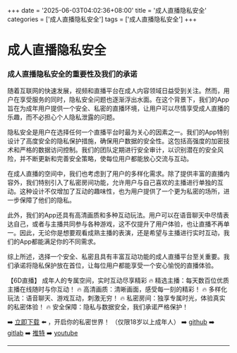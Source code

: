 +++
date = '2025-06-03T04:02:36+08:00'
title = '成人直播隐私安全'
categories = ['成人直播隐私安全']
tags = ['成人直播隐私安全']
+++

# 成人直播隐私安全

### 成人直播隐私安全的重要性及我们的承诺

随着互联网的快速发展，视频和直播平台在成人内容领域日益受到关注。然而，用户在享受服务的同时，隐私安全问题也逐渐浮出水面。在这个背景下，我们的App旨在为成年用户提供一个安全、私密的直播环境，让用户可以尽情享受成人直播的乐趣，而不必担心个人隐私泄露的问题。

隐私安全是用户在选择任何一个直播平台时最为关心的因素之一。我们的App特别设计了高度安全的隐私保护措施，确保用户数据的安全性。这包括高强度的加密技术和严格的数据访问控制。我们的团队定期进行安全审计，以识别潜在的安全风险，并不断更新和完善安全策略，使每位用户都能放心交流与互动。

在成人直播的空间中，我们也考虑到了用户的多样化需求。除了提供丰富的直播内容外，我们特别引入了私密房间功能，允许用户与自己喜欢的主播进行单独的互动。这种设计不仅增加了互动的趣味性，也为用户提供了一个更为私密的场所，进一步保障了他们的隐私。

此外，我们的App还具有高清画质和多种互动玩法。用户可以在语音聊天中尽情表达自己，或者与主播共同参与各种游戏，这不仅提升了用户体验，也让直播不再单一。因此，无论你是想要观看成熟主播的表演，还是希望与主播进行实时互动，我们的App都能满足你的不同需求。

综上所述，选择一个安全、私密且具有丰富互动功能的成人直播平台至关重要。我们承诺将隐私保护放在首位，让每位用户都能享受一个安心愉悦的直播体验。

【6D直播】
成年人的专属空间，实时互动尽享精彩
🔥 精选主播：每天数百位优质主播在线随时与你互动！
🔥 高清画质：清晰画面，感受每一刻的精彩！
🔥 多样化玩法：语音聊天、游戏互动，刺激无穷！
🔥 私密房间：独享专属时光，体验真实的私密体验！
🔥 安全保障：隐私与数据安全，我们承诺严格保护！

➡️ [立即下载](https://down123.s3.ap-east-1.amazonaws.com/down/down.html?channelCode=blog) ⬅️ ，开启你的私密世界！
（仅限18岁以上成年人）
➡️ [github](https://aldult-live.github.io/)
➡️ [gitlab](https://seo-09598d.gitlab.io/)
➡️ [推特](https://x.com/wegame33)
➡️ [youtube](https://www.youtube.com/@6Dlive)

---
